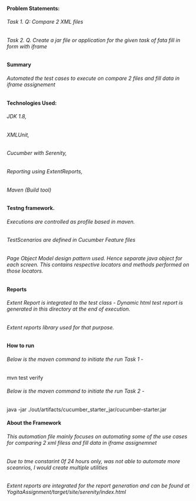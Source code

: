 #### Problem Statements:
###### Task 1. Q: Compare 2 XML files
###### Task 2. Q. Create a jar file or application for the given task of fata fill in form with iframe

#### Summary
###### Automated the test cases to execute on compare 2 files and fill data in iframe assignement

#### Technologies Used:
###### JDK 1.8, 
###### XMLUnit, 
###### Cucumber with Serenity, 
###### Reporting using ExtentReports, 
###### Maven (Build tool)

#### Testng framework.
###### Executions are controlled as profile based in maven.
###### TestScenarios are defined in Cucumber Feature files
###### Page Object Model design pattern used. Hence separate java object for each screen. This contains respective locators and methods performed on those locators.

#### Reports
###### Extent Report is integrated to the test class - Dynamic html test report is generated in this directory at the end of execution. 
###### Extent reports library used for that purpose.

#### How to run
###### Below is the maven command to initiate the run Task 1 - 
mvn test verify

###### Below is the maven command to initiate the run Task 2 - 
java -jar ./out/artifacts/cucumber_starter_jar/cucumber-starter.jar   

#### About the Framework
###### This automation file mainly focuses on automating some of the use cases for comparing 2 xml filess and fill data in iframe assignemnet
###### Due to tme constarint 0f 24 hours only, was not able to automate more sceanrios, I would create multiple utilities
###### Extent reports are integrated for the report generation and can be found at YogitaAssignment/target/site/serenity/index.html
